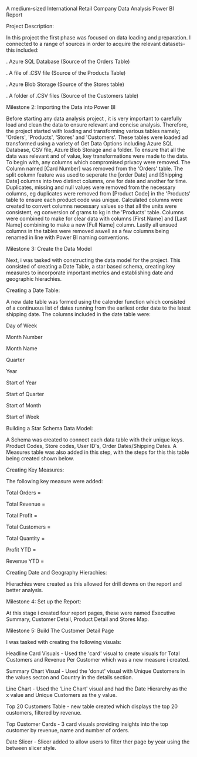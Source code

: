 A medium-sized International Retail Company Data Analysis Power BI Report

Project Description:

In this project the first phase was focused on data loading and preparation. I connected to a range of sources in order to acquire the relevant datasets- this included:

. Azure SQL Database (Source of the Orders Table)

. A file of .CSV file (Source of the Products Table)

. Azure Blob Storage (Source of the Stores table)

. A folder of .CSV files (Source of the Customers table)

Milestone 2: Importing the Data into Power BI

Before starting any data analysis project , it is very important to carefully load and clean the data to ensure relevant and concise analysis. Therefore, the project started with loading and transforming various tables namely; 'Orders', 'Products', 'Stores' and 'Customers'. These tables were loaded ad transformed using a variety of Get Data Options including Azure SQL Database, CSV file, Azure Blob Storage and a folder.
To ensure that all the data was relevant and of value, key transformations were made to the data. To begin with, any columns which compromised privacy were removed. The Column named [Card Number] was removed from the 'Orders' table. The split column feature was used to seperate the [order Date] and [Shipping Date] columns into two distinct columns, one for date and another for time.
Duplicates, missing and null values were removed from the necessary columns, eg duplicates were removed from [Product Code] in the 'Products' table to ensure each product code was unique. Calculated columns were created to convert columns necessary values so that all the units were consistent, eg conversion of grams to kg in the 'Products' table.
Columns were combined to make for clear data with columns [First Name] and [Last Name] combining to make a new [Full Name] column. Lastly all unsued columns in the tables were removed aswell as a few columns being renamed in line with Power BI naming conventions.

Milestone 3: Create the Data Model

Next, i was tasked with constructing the data model for the project. This consisted of creating a Date Table, a star based schema, creating key measures to incorporate important metrics and establishing date and geographic hierachies.

Creating a Date Table:

A new date table was formed using the calender function which consisted of a continuous list of dates running from the earliest order date to the latest shipping date. The columns included in the date table were:

Day of Week

Month Number

Month Name

Quarter

Year

Start of Year

Start of Quarter

Start of Month

Start of Week

Building a Star Schema Data Model:

A Schema was created to connect each data table with their unique keys. Product Codes, Store codes, User ID's, Order Dates/Shipping Dates. A Measures table was also added in this step, with the steps for this this table being created shown below.

Creating Key Measures:

The following key measure were added:

Total Orders = 

Total Revenue = 

Total Profit = 

Total Customers = 

Total Quantity = 

Profit YTD = 

Revenue YTD = 

Creating Date and Geography Hierachies:

Hierachies were created as this allowed for drill downs on the report and better analysis.

Milestone 4: Set up the Report:

At this stage i created four report pages, these were named Executive Summary, Customer Detail, Product Detail and Stores Map.

Milestone 5: Build The Customer Detail Page

I was tasked with creating the following visuals:

Headline Card Visuals - Used the 'card' visual to create visuals for Total Customers and Revenue Per Customer which was a new measure i created.

Summary Chart Visual - Used the 'donut' visual with Unique Customers in the values secton and Country in the details section.

Line Chart - Used the 'Line Chart' visual and had the Date Hierarchy as the x value and Unique Customers as the y value.

Top 20 Customers Table - new table created which displays the top 20 customers, filtered by revenue.

Top Customer Cards - 3 card visuals providing insights into the top customer by revenue, name and number of orders.

Date Slicer - Slicer added to allow users to filter ther page by year using the between slicer style.












